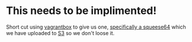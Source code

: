 # This needs to be implimented!

Short cut using [vagrantbox](http://www.vagrantbox.es/) to give us one,
[specifically a squeese64](http://www.emken.biz/vagrant-boxes/debsqueeze64.box)
which we have uploaded to [S3]() so we don't loose it.
